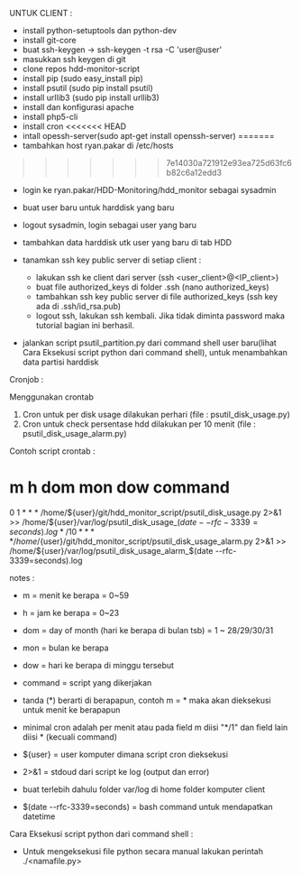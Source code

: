 UNTUK CLIENT :

- install python-setuptools dan python-dev
- install git-core
- buat ssh-keygen -> ssh-keygen -t rsa -C 'user@user'
- masukkan ssh keygen di git
- clone repos hdd-monitor-script
- install pip (sudo easy_install pip)
- install psutil (sudo pip install psutil)
- install urllib3 (sudo pip install urllib3)
- install dan konfigurasi apache
- install php5-cli
- install cron
<<<<<<< HEAD
- intall opessh-server(sudo apt-get install openssh-server)
=======
- tambahkan host ryan.pakar di /etc/hosts
>>>>>>> 7e14030a721912e93ea725d63fc6b82c6a12edd3
- login ke ryan.pakar/HDD-Monitoring/hdd_monitor sebagai sysadmin
- buat user baru untuk harddisk yang baru
- logout sysadmin, login sebagai user yang baru
- tambahkan data harddisk utk user yang baru di tab HDD

- tanamkan ssh key public server di setiap client : 
	- lakukan ssh ke client dari server (ssh <user_client>@<IP_client>)
	- buat file authorized_keys di folder .ssh (nano authorized_keys)	
	- tambahkan ssh key public server di file authorized_keys (ssh key ada di .ssh/id_rsa.pub)
	- logout ssh, lakukan ssh kembali. Jika tidak diminta password maka tutorial bagian ini berhasil.



- jalankan script psutil_partition.py dari command shell user baru(lihat Cara Eksekusi script python dari command shell), untuk menambahkan data partisi harddisk




Cronjob : 

Menggunakan crontab

1. Cron untuk per disk usage dilakukan perhari (file : psutil_disk_usage.py)
2. Cron untuk check persentase hdd dilakukan per 10 menit (file : psutil_disk_usage_alarm.py)



Contoh script crontab :

# m h dom mon dow command
0 1 * * * /home/${user}/git/hdd_monitor_script/psutil_disk_usage.py 2>&1 >> /home/${user}/var/log/psutil_disk_usage_$(date --rfc-3339=seconds).log
*/10 * * * * /home/${user}/git/hdd_monitor_script/psutil_disk_usage_alarm.py 2>&1 >> /home/${user}/var/log/psutil_disk_usage_alarm_$(date --rfc-3339=seconds).log



notes : 
- m = menit ke berapa = 0~59 
- h = jam ke berapa = 0~23
- dom = day of month (hari ke berapa di bulan tsb) = 1 ~ 28/29/30/31
- mon = bulan ke berapa
- dow = hari ke berapa di minggu tersebut
- command = script yang dikerjakan

- tanda (*) berarti di berapapun, contoh m = * maka akan dieksekusi untuk menit ke berapapun

- minimal cron adalah per menit atau pada field m diisi "*/1" dan field lain diisi * (kecuali command)

- ${user} = user komputer dimana script cron dieksekusi

- 2>&1 = stdoud dari script ke log (output dan error)

- buat terlebih dahulu folder var/log di home folder komputer client

- $(date --rfc-3339=seconds) = bash command untuk mendapatkan datetime




Cara Eksekusi script python dari command shell : 

* Untuk mengeksekusi file python secara manual lakukan perintah
 ./<namafile.py>



